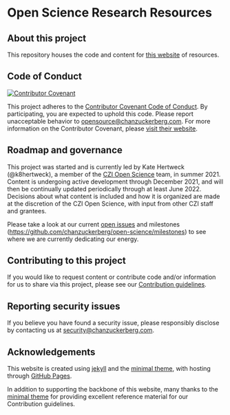 # Open Science Research Resources

## About this project

This repository houses the code and content for [this website](https://chanzuckerberg.github.io/open-science/)
of resources.

## Code of Conduct

[![Contributor Covenant](https://img.shields.io/badge/Contributor%20Covenant-baaaa.svg)](CODE_OF_CONDUCT.md)

This project adheres to the [Contributor Covenant Code of Conduct](CODE_OF_CONDUCT.md).
By participating, you are expected to uphold this code.
Please report unacceptable behavior to opensource@chanzuckerberg.com.
For more information on the Contributor Covenant,
please [visit their website](https://www.contributor-covenant.org/).

## Roadmap and governance

This project was started and is currently led by Kate Hertweck (@k8hertweck),
a member of the [CZI Open Science](https://chanzuckerberg.com/science/programs-resources/open-science) 
team, in summer 2021.
Content is undergoing active development through December 2021,
and will then be continually updated periodically through at least June 2022.
Decisions about what content is included and how it is organized are made 
at the discretion of the CZI Open Science,
with input from other CZI staff and grantees. 

Please take a look at our current [open issues](https://github.com/chanzuckerberg/open-science/issues)
and milestones (https://github.com/chanzuckerberg/open-science/milestones)
to see where we are currently dedicating our energy.

## Contributing to this project

If you would like to request content or contribute code and/or information for us to share via this project,
please see our [Contribution guidelines](/open-science/CONTRIBUTING).

## Reporting security issues

If you believe you have found a security issue,
please responsibly disclose by contacting us at security@chanzuckerberg.com.

## Acknowledgements

This website is created using [jekyll](https://jekyllrb.com/)
and the [minimal theme](https://github.com/pages-themes/minimal),
with hosting through [GitHub Pages](https://pages.github.com/).

In addition to supporting the backbone of this website,
many thanks to the [minimal theme](https://github.com/pages-themes/minimal)
for providing excellent reference material for our Contribution guidelines.

